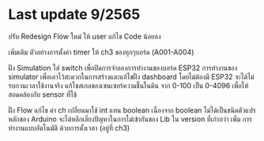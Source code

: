 # Last update  9/2565

ปรับ Redesign Flow ใหม่ ให้ user แก้ไข Code น้อยลง


เพิ่มเติม ตัวอย่างการตั้งค่า timer ให้ ch3 ของทุกๆบอร์ด (A001-A004)


ฝั่ง Simulation
  ใส่ switch เพื่อปิดการจำลองการทำงานของบอร์ด ESP32 
         การทำงานของ simulator เพื่อเอาไว้สะดวกในการสร้างและแก้ไขฝั่ง dashboard โดยไม่ต้องมี ESP32 จะได้ไม่รบกวนเวลาใช้งานจริง
  แก้ไขสเกลของเซนเซอร์ความชื้นในดิน  จาก 0-100 เป็น 0-4096 เพื่อให้สอดคล้องกับ sensor ที่ใช้
  
ฝั่ง Flow 
  แก้ไข ค่า ch เปลี่ยนมาใช้ int แทน boolean เนื่องจาก boolean ไม่ได้เป็นชนิดตัวแปรหลักของ Arduino จะได้หลีกเลี่ยงปัญหาในการไม่เข้ากันของ Lib ใน version ที่เก่ากว่า
  เพิ่ม การทำงานแบบอัตโนมัติ ด้วยการตั้งเวลา (อยู่ที่ ch3) 
  
